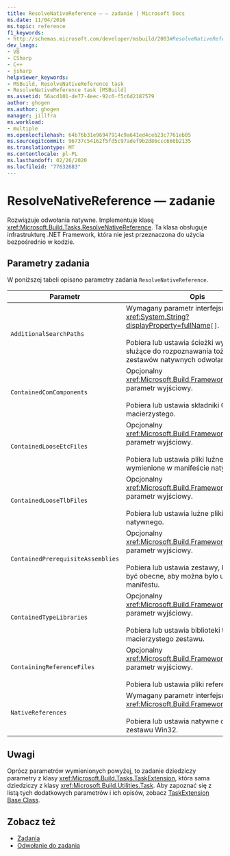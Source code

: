 ```yaml
---
title: ResolveNativeReference — — zadanie | Microsoft Docs
ms.date: 11/04/2016
ms.topic: reference
f1_keywords:
- http://schemas.microsoft.com/developer/msbuild/2003#ResolveNativeReference
dev_langs:
- VB
- CSharp
- C++
- jsharp
helpviewer_keywords:
- MSBuild, ResolveNativeReference task
- ResolveNativeReference task [MSBuild]
ms.assetid: 56acd101-de77-4eec-92c6-f5c6d2187579
author: ghogen
ms.author: ghogen
manager: jillfra
ms.workload:
- multiple
ms.openlocfilehash: 64b76b31e96947914c9a641ed4ceb23c7761eb85
ms.sourcegitcommit: 96737c54162f5fd5c97adef9b2d86ccc660b2135
ms.translationtype: MT
ms.contentlocale: pl-PL
ms.lasthandoff: 02/26/2020
ms.locfileid: "77632683"
---
```

# <a name="resolvenativereference-task"></a>ResolveNativeReference — zadanie

Rozwiązuje odwołania natywne. Implementuje klasę <xref:Microsoft.Build.Tasks.ResolveNativeReference>. Ta klasa obsługuje infrastrukturę .NET Framework, która nie jest przeznaczona do użycia bezpośrednio w kodzie.

## <a name="task-parameters"></a>Parametry zadania

 W poniższej tabeli opisano parametry zadania `ResolveNativeReference`.

|Parametr|Opis|
|---------------|-----------------|
|`AdditionalSearchPaths`|Wymagany parametr interfejsu <xref:System.String?displayProperty=fullName>`[]`.<br /><br /> Pobiera lub ustawia ścieżki wyszukiwania służące do rozpoznawania tożsamości zestawów natywnych odwołań.|
|`ContainedComComponents`|Opcjonalny <xref:Microsoft.Build.Framework.ITaskItem>`[]` parametr wyjściowy.<br /><br /> Pobiera lub ustawia składniki COM zestawu macierzystego.|
|`ContainedLooseEtcFiles`|Opcjonalny <xref:Microsoft.Build.Framework.ITaskItem>`[]` parametr wyjściowy.<br /><br /> Pobiera lub ustawia pliki luźne *etc* wymienione w manifeście natywnym.|
|`ContainedLooseTlbFiles`|Opcjonalny <xref:Microsoft.Build.Framework.ITaskItem>`[]` parametr wyjściowy.<br /><br /> Pobiera lub ustawia luźne pliki *TLB* zestawu natywnego.|
|`ContainedPrerequisiteAssemblies`|Opcjonalny <xref:Microsoft.Build.Framework.ITaskItem>`[]` parametr wyjściowy.<br /><br /> Pobiera lub ustawia zestawy, które muszą być obecne, aby można było użyć manifestu.|
|`ContainedTypeLibraries`|Opcjonalny <xref:Microsoft.Build.Framework.ITaskItem>`[]` parametr wyjściowy.<br /><br /> Pobiera lub ustawia biblioteki typów macierzystego zestawu.|
|`ContainingReferenceFiles`|Opcjonalny <xref:Microsoft.Build.Framework.ITaskItem>`[]` parametr wyjściowy.<br /><br /> Pobiera lub ustawia pliki referencyjne.|
|`NativeReferences`|Wymagany parametr interfejsu <xref:Microsoft.Build.Framework.ITaskItem>`[]`.<br /><br /> Pobiera lub ustawia natywne odwołania do zestawu Win32.|

## <a name="remarks"></a>Uwagi

 Oprócz parametrów wymienionych powyżej, to zadanie dziedziczy parametry z klasy <xref:Microsoft.Build.Tasks.TaskExtension>, która sama dziedziczy z klasy <xref:Microsoft.Build.Utilities.Task>. Aby zapoznać się z listą tych dodatkowych parametrów i ich opisów, zobacz [TaskExtension Base Class](../msbuild/taskextension-base-class.md).

## <a name="see-also"></a>Zobacz też

- [Zadania](../msbuild/msbuild-tasks.md)
- [Odwołanie do zadania](../msbuild/msbuild-task-reference.md)
